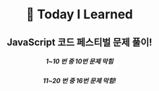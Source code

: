 <div align ='center'>
  
<div>
    
# :pencil: Today I Learned
    
</div>
  
<div>

## JavaScript 코드 페스티벌 문제 풀이!

</div>

##### 1~10 번 중 10번 문제 막힘
##### 11~20 번 중 16번 문제 막힘!
  
</div>
